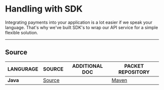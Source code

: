# Handling with SDK
Integrating payments into your application is a lot easier if we speak your language. That's why we've built SDK's to wrap our API service for a simple flexible solution.

----

## Source

<table class="table"><thead>
<tr>
<th>LANGURAGE</th>
<th>SOURCE</th>
<th>ADDITIONAL DOC</th>
<th>PACKET REPOSITORY</th>
</tr>
</thead><tbody>
<tr>
<td><strong>Java</strong></td>
<td><a href="https://github.com/bambora/apac-java-sdk" target="_blank">Source</a></td>
<td></td>
<td><a href="http://repo1.maven.org/maven2/com/bambora/apac-java-sdk/1.0.0/" target="_blank">Maven</a></td>
</tr>
</tbody></table>

